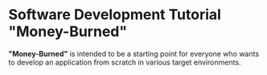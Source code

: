 # Software Development Tutorial "Money-Burned"

**"Money-Burned"** is intended to be a starting point for everyone who wants to develop an application from scratch in various target environments.  
